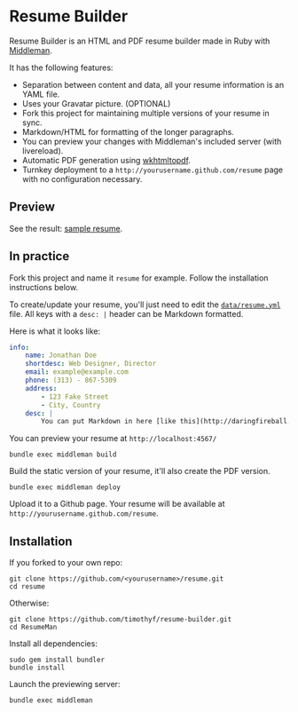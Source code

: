 # Resume Builder

Resume Builder is an HTML and PDF resume builder made in Ruby with [Middleman](http://middlemanapp.com/).

It has the following features:

 * Separation between content and data, all your resume information is an YAML
   file.
 * Uses your Gravatar picture. (OPTIONAL)
 * Fork this project for maintaining multiple versions of your resume in sync.
 * Markdown/HTML for formatting of the longer paragraphs.
 * You can preview your changes with Middleman's included server (with livereload).
 * Automatic PDF generation using [wkhtmltopdf](http://wkhtmltopdf.org).
 * Turnkey deployment to a `http://yourusername.github.com/resume` page with no configuration necessary. 

## Preview

See the result: [sample resume](http://timothyf.github.com/resume-builder/).

## In practice

Fork this project and name it `resume` for example. 
Follow the installation instructions below.

To create/update your resume, you'll just need to edit the [`data/resume.yml`](https://github.com/reefab/ResumeMan/blob/master/data/resume.yml) file.
All keys with a `desc: |` header can be Markdown formatted.

Here is what it looks like:

```yaml
info:
    name: Jonathan Doe
    shortdesc: Web Designer, Director
    email: example@example.com
    phone: (313) - 867-5309
    address:
        - 123 Fake Street
        - City, Country
    desc: |
        You can put Markdown in here [like this](http://daringfireball.net/projects/markdown/).
```

You can preview your resume at `http://localhost:4567/`

    bundle exec middleman build

Build the static version of your resume, it'll also create the PDF version.

    bundle exec middleman deploy

Upload it to a Github page. Your resume will be available at `http://yourusername.github.com/resume`.

## Installation

If you forked to your own repo:

    git clone https://github.com/<yourusername>/resume.git
    cd resume

Otherwise:

    git clone https://github.com/timothyf/resume-builder.git
    cd ResumeMan

Install all dependencies:

    sudo gem install bundler
    bundle install

Launch the previewing server:

    bundle exec middleman

